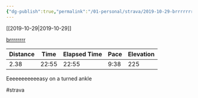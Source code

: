 ```yaml
---
{"dg-publish":true,"permalink":"/01-personal/strava/2019-10-29-brrrrrrrr/"}
---
```



[[2019-10-29\|2019-10-29]]

[brrrrrrrr](https://www.strava.com/activities/2827357016)

| Distance | Time  | Elapsed Time | Pace | Elevation |
| -------- | ----- | ------------ | ---- | --------- |
| 2.38     | 22:55 | 22:55        | 9:38 | 225       |


Eeeeeeeeeeeasy on a turned ankle

#strava
